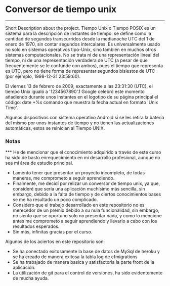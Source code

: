 # Conversor de tiempo unix
***
Short Description about the project.
Tiempo Unix o Tiempo POSIX es un sistema para la descripción de instantes de tiempo: se define como la cantidad de segundos transcurridos desde la medianoche UTC del 1 de enero de 1970, sin contar segundos intercalares. Es universalmente usado no solo en sistemas operativos tipo-Unix, sino también en muchos otros sistemas computacionales. No se trata ni de una representación lineal del tiempo, ni de una representación verdadera de UTC (a pesar de que frecuentemente se le confunde con ambos), pues el tiempo que representa es UTC, pero no tiene forma de representar segundos bisiestos de UTC (por ejemplo, 1998-12-31 23:59:60).

El viernes 13 de febrero de 2009, exactamente a las 23:31:30 (UTC), el tiempo Unix igualó a '1234567890'.1​ Google celebró este momento añadiendo durante unos instantes en el logotipo de su página principal el código: date +%s comando que muestra la fecha actual en formato 'Unix Time'.

Algunos dispositivos con sistema operativo Android si se les retira la batería del mismo por unos instantes de tiempo y no tienen las actualizaciones automáticas, estos se reinician al Tiempo UNIX.

### Notas
*** He de mencionar que el conocimiento adquirido a través de este curso ha sido de basto enrequecimiento en mi desarrollo profesional, aunque no sea mi área de estudio principal. 
* Lamento tener que presentar un proyecto incompleto, de todas maneras, me comprometo a seguir aprendiendo. 
* Finalmente, me decidí por relizar un conversor de tiempo unix, ya que, consideré que sería una aplicación muchísimo más sencilla, sin embargo, debido a la falta de tiempo y de ciertos conocimientos bases se me ha resultado un poco complicado.
* Considero que el trabajo desarrollado en este repositorio no es merecedor de un premio debido a su nula funcionalidad, sin embargo, no siento que se oportuno solo no presentar nada, y como lo mencione antes me comprometo a seguir aprendiendo y llevarlo a cabo con los resultados esperados.
* Sin más, infinitas gracias por el curso.

Algunos de los aciertos en este repositorio son:
* Se ha conectado exitosamente la base de datos de MySql de heroku y se ha creado de manera exitosa la tabla log de cfmigrations
* Se ha trabajado de manera basica y satisfactoria la parte front de la aplicación.
* La utilización de git para el control de versiones, ha sido evidentemente de mucha ayuda.
